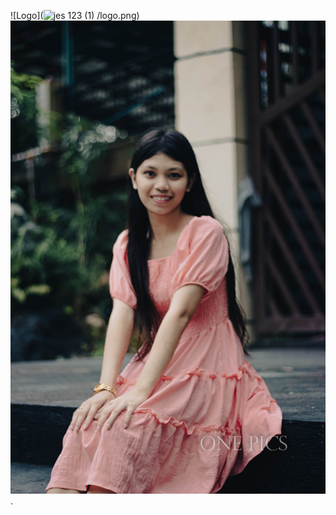 ![Logo](![jes 123 (1)](https://github.com/user-attachments/assets/2cc0ab2e-dff8-49d5-a7f2-111a07b687b2)
/logo.png)
![image Alt](https://github.com/jessabucal24/jessa/blob/bd42f401409c937ae53ae968e7495012a4799c8e/jes.123.jpg).
